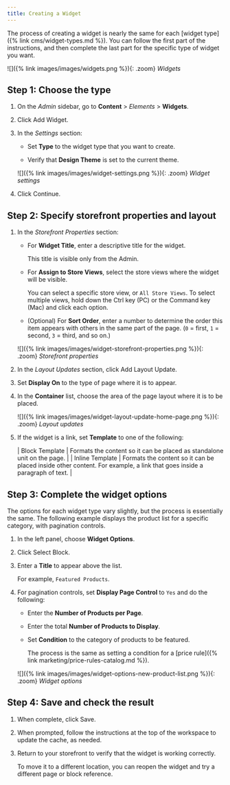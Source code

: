 ```yaml
---
title: Creating a Widget
---
```


The process of creating a widget is nearly the same for each [widget type]({% link cms/widget-types.md %}). You can follow the first part of the instructions, and then complete the last part for the specific type of widget you want.

![]({% link images/images/widgets.png %}){: .zoom}
_Widgets_

## Step 1: Choose the type

1. On the _Admin_ sidebar, go to **Content** > _Elements_ > **Widgets**.

1. Click <span class="btn">Add Widget</span>.

1. In the _Settings_ section:

   - Set **Type** to the widget type that you want to create.

   - Verify that **Design Theme** is set to the current theme.

   ![]({% link images/images/widget-settings.png %}){: .zoom}
   _Widget settings_

1. Click <span class="btn">Continue</span>.

## Step 2: Specify storefront properties and layout

1. In the _Storefront Properties_ section:

   - For **Widget Title**, enter a descriptive title for the widget.

      This title is visible only from the Admin.

   - For **Assign to Store Views**, select the store views where the widget will be visible.

      You can select a specific store view, or `All Store Views`. To select multiple views, hold down the Ctrl key (PC) or the Command key (Mac) and click each option.

   - (Optional) For **Sort Order**, enter a number to determine the order this item appears with others in the same part of the page. (`0` = first, `1` = second, `3` = third, and so on.)

   ![]({% link images/images/widget-storefront-properties.png %}){: .zoom}
   _Storefront properties_

1. In the _Layout Updates_ section, click <span class="btn">Add Layout Update</span>.

1. Set **Display On** to the type of page where it is to appear.

1. In the **Container** list, choose the area of the page layout where it is to be placed.

   ![]({% link images/images/widget-layout-update-home-page.png %}){: .zoom}
   _Layout updates_

1. If the widget is a link, set **Template** to one of the following:

   | Block Template | Formats the content so it can be placed as standalone unit on the page. |
   | Inline Template | Formats the content so it can be placed inside other content. For example, a link that goes inside a paragraph of text. |

## Step 3: Complete the widget options

The options for each widget type vary slightly, but the process is essentially the same. The following example displays the product list for a specific category, with pagination controls.

1. In the left panel, choose **Widget Options**.

1. Click <span class="btn">Select Block</span>.

1. Enter a **Title** to appear above the list.

   For example, `Featured Products`.

1. For pagination controls, set **Display Page Control** to `Yes`  and do the following:

   - Enter the **Number of Products per Page**.

   - Enter the total **Number of Products to Display**.

   - Set **Condition** to the category of products to be featured.

      The process is the same as setting a condition for a [price rule]({% link marketing/price-rules-catalog.md %}).

   ![]({% link images/images/widget-options-new-product-list.png %}){: .zoom}
   _Widget options_

## Step 4: Save and check the result

1. When complete, click <span class="btn">Save</span>.

1. When prompted, follow the instructions at the top of the workspace to update the cache, as needed.

1. Return to your storefront to verify that the widget is working correctly.

   To move it to a different location, you can reopen the widget and try a different page or block reference.
